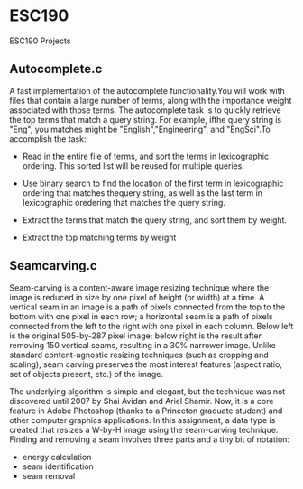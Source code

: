 # ESC190
ESC190 Projects
## Autocomplete.c
A fast implementation of the autocomplete functionality.You will work with files that contain a large number of terms, along with the importance weight associated with those terms. The autocomplete task is to quickly retrieve the top terms that match a query string. For example, ifthe query string is "Eng", you matches might be "English","Engineering", and "EngSci".To accomplish the task:

* Read in the entire file of terms, and sort the terms in lexicographic ordering. This sorted list will be reused for multiple queries.

* Use binary search to find the location of the first term in lexicographic ordering that matches thequery string, as well as the last term in lexicographic oredering that matches the query string.

* Extract the terms that match the query string, and sort them by weight.

* Extract the top matching terms by weight

## Seamcarving.c
Seam-carving is a content-aware image resizing technique where the image is reduced in size by one pixel of height (or width) at a time. A vertical seam in an image is a path of pixels connected from the top to the bottom with one pixel in each row; a horizontal seam is a path of pixels connected from the left to the right with one pixel in each column. Below left is the original 505-by-287 pixel image; below right is the result after removing 150 vertical seams, resulting in a 30% narrower image. Unlike standard content-agnostic resizing techniques (such as cropping and scaling), seam carving preserves the most interest features (aspect ratio, set of objects present, etc.) of the image.

The underlying algorithm is simple and elegant, but the technique was not discovered until 2007 by Shai Avidan and Ariel Shamir. Now, it is a core feature in Adobe Photoshop (thanks to a Princeton graduate student) and other computer graphics applications. In this assignment, a data type is created that resizes a W-by-H image using the seam-carving technique. Finding and removing a seam involves three parts and a tiny bit of notation: 

* energy calculation
* seam identification
* seam removal
